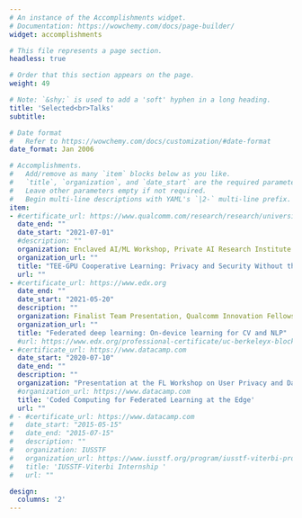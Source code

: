 ```yaml
---
# An instance of the Accomplishments widget.
# Documentation: https://wowchemy.com/docs/page-builder/
widget: accomplishments

# This file represents a page section.
headless: true

# Order that this section appears on the page.
weight: 49

# Note: `&shy;` is used to add a 'soft' hyphen in a long heading.
title: 'Selected<br>Talks'
subtitle: 

# Date format
#   Refer to https://wowchemy.com/docs/customization/#date-format
date_format: Jan 2006

# Accomplishments.
#   Add/remove as many `item` blocks below as you like.
#   `title`, `organization`, and `date_start` are the required parameters.
#   Leave other parameters empty if not required.
#   Begin multi-line descriptions with YAML's `|2-` multi-line prefix.
item:
- #certificate_url: https://www.qualcomm.com/research/research/university-relations/innovation-fellowship/winners
  date_end: ""
  date_start: "2021-07-01"
  #description: ""
  organization: Enclaved AI/ML Workshop, Private AI Research Institute
  organization_url: ""
  title: "TEE-GPU Cooperative Learning: Privacy and Security Without the Price" 
  url: ""
- #certificate_url: https://www.edx.org
  date_end: ""
  date_start: "2021-05-20"
  description: ""
  organization: Finalist Team Presentation, Qualcomm Innovation Fellowship
  organization_url: ""
  title: "Federated deep learning: On-device learning for CV and NLP"
  #url: https://www.edx.org/professional-certificate/uc-berkeleyx-blockchain-fundamentals
- #certificate_url: https://www.datacamp.com
  date_start: "2020-07-10"
  date_end: ""
  description: ""
  organization: "Presentation at the FL Workshop on User Privacy and Data Confidentiality, ICML"
  #organization_url: https://www.datacamp.com
  title: 'Coded Computing for Federated Learning at the Edge'
  url: ""
# - #certificate_url: https://www.datacamp.com
#   date_start: "2015-05-15"
#   date_end: "2015-07-15"
#   description: ""
#   organization: IUSSTF
#   organization_url: https://www.iusstf.org/program/iusstf-viterbi-program
#   title: 'IUSSTF-Viterbi Internship '
#   url: ""

design:
  columns: '2' 
---
```

